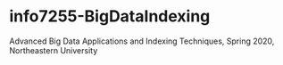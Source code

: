 # info7255-BigDataIndexing
Advanced Big Data Applications and Indexing Techniques, Spring 2020, Northeastern University
